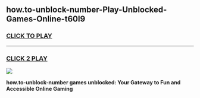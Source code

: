 
## how.to-unblock-number-Play-Unblocked-Games-Online-t60l9
<h3>
<a href="https://premium76.site?title=how.to-unblock-number&ref=25A">CLICK TO PLAY</a></h3>
<hr>

<h3>
<a href="https://premium76.site?title=how.to-unblock-number&ref=25A">CLICK 2 PLAY</a>
  
</h3>

<a href="https://premium76.site?title=how.to-unblock-number&ref=25A"><img src="https://clearcache.store/games.png"></a>


**how.to-unblock-number games unblocked: Your Gateway to Fun and Accessible Online Gaming**
